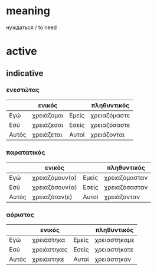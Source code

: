 # meaning

нуждаться / to need

# active

## indicative

### ενεστώτας

|       | ενικός     |       | πληθυντικός  |
|-------|------------|-------|--------------|
| Εγώ   | χρειάζομαι | Εμείς | χρειαζόμαστε |
| Εσύ   | χρειάζεσαι | Εσείς | χρειαζόσαστε |
| Αυτός | χρειάζεται | Αυτοί | χρειάζονται  |

### παρατατικός

|       | ενικός         |       | πληθυντικός   |
|-------|----------------|-------|---------------|
| Εγώ   | χρειαζόμουν(α) | Εμείς | χρειαζόμασταν |
| Εσύ   | χρειαζόσουν(α) | Εσείς | χρειαζόσασταν |
| Αυτός | χρειαζόταν(ε)  | Αυτοί | χρειάζονταν   |

### αόριστος

|       | ενικός      |       | πληθυντικός  |
|-------|-------------|-------|--------------|
| Εγώ   | χρειάστηκα  | Εμείς | χρειαστήκαμε |
| Εσύ   | χρειάστηκες | Εσείς | χρειαστήκατε |
| Αυτός | χρειάστηκε  | Αυτοί | χρειάστηκαν  |
